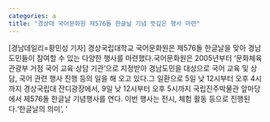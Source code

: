 ```yaml
---
categories: a
title: "경상대 국어문화원 제576돌 한글날 기념 뜻깊은 행사 마련"
---
```

[경남데일리=황민성 기자] 경상국립대학교 국어문화원은 제576돌 한글날을 맞아 경남도민들이 참여할 수 있는 다양한 행사를 마련했다.국어문화원은 2005년부터 ‘문화체육관광부 거점 국어 교육·상담 기관’으로 지정받아 경남도민을 대상으로 국어 교육 및 상담, 국어 관련 행사 진행 등의 일을 해 오고 있다.그 일환으로 5일 낮 12시부터 오후 4시까지 경상국립대 잔디광장에서, 9일 낮 12시부터 오후 5시까지 국립진주박물관 앞마당에서 제576돌 한글날 기념행사를 연다. 이번 행사는 전시, 체험 활동 등으로 진행된다.‘한글날의 의미’, ‘